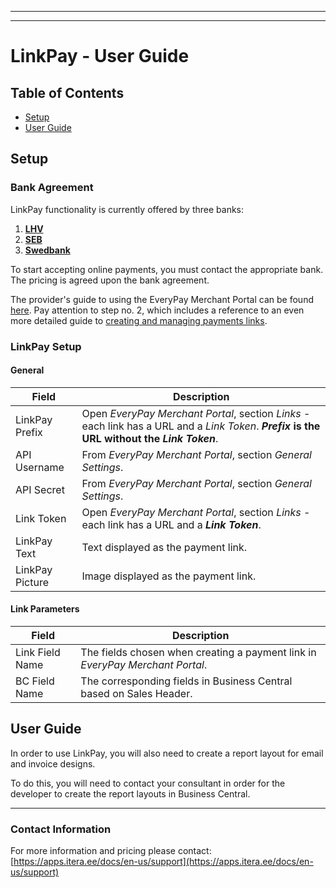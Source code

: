 
---
---
# LinkPay - User Guide
## Table of Contents

- [Setup](#setup)
- [User Guide](#user-guide)

## Setup

### Bank Agreement

LinkPay functionality is currently offered by three banks:
1. **[LHV](https://www.lhv.ee/en/payment-acquiring)**
2. **[SEB](https://www.seb.ee/en/business/payment-collection/e-commerce)**
3. **[Swedbank](https://www.swedbank.ee/business/d2d/start)**

To start accepting online payments, you must contact the appropriate bank. The pricing is agreed upon the bank agreement.

The provider's guide to using the EveryPay Merchant Portal can be found [here](https://support.every-pay.com/merchant-support/linkpay-payment-link/).
Pay attention to step no. 2, which includes a reference to an even more detailed guide to [creating and managing payments links](https://support.every-pay.com/merchant-support/how-to-use-linkpay/).

### LinkPay Setup
#### General


Field |  Description | 
-- | --
LinkPay Prefix | Open _EveryPay Merchant Portal_, section _Links_ - each link has a URL and a _Link Token_. **_Prefix_ is the URL without the _Link Token_**.
API Username | From _EveryPay Merchant Portal_, section _General Settings_.
API Secret | From _EveryPay Merchant Portal_, section _General Settings_.
Link Token | Open _EveryPay Merchant Portal_, section _Links_ - each link has a URL and a **_Link Token_**.
LinkPay Text | Text displayed as the payment link.
LinkPay Picture | Image displayed as the payment link.


#### Link Parameters


Field |  Description |
--|--
Link Field Name | The fields chosen when creating a payment link in _EveryPay Merchant Portal_.
BC Field Name  | The corresponding fields in Business Central based on Sales Header.



## User Guide
In order to use LinkPay, you will also need to create a report layout for email and invoice designs. 

To do this, you will need to contact your consultant in order for the developer to create the report layouts in Business Central.

---
### Contact Information
For more information and pricing please contact:  
[https://apps.itera.ee/docs/en-us/support](https://apps.itera.ee/docs/en-us/support)